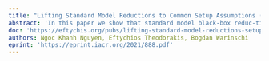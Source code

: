 ```yaml
---
title: "Lifting Standard Model Reductions to Common Setup Assumptions (PKC 2022)"
abstract: 'In this paper we show that standard model black-box reduc-tions naturally lift to various setup assumptions, such as random oracle(ROM)  or  ideal  cipher  model.  Concretely,  we  prove  that  a  black-boxreduction from a security notion P to security notion Q in the standard model can be turned into a non-programmable black-box reduction fromPOtoQOin a model with a the setup assumption O, where P_O and Q_O are the natural extensions of P and Q to a model with setup assumption O. Our results rely on a generalization of the recent framework by Hofheinz and  Nguyen (PKC  2019) to  support  primitives  which  make  use  of  atrusted setup. Our framework encompasses standard idealized settings like the random oracle and the ideal cipher model. At the core of ourmain result lie novel properties of negligible functions that can be ofindependent interest.'
doc: 'https://eftychis.org/pubs/lifting-standard-model-reductions-setup-assumptions.pdf'
authors: Ngoc Khanh Nguyen, Eftychios Theodorakis, Bogdan Warinschi
eprint: 'https://eprint.iacr.org/2021/888.pdf'
---
```

